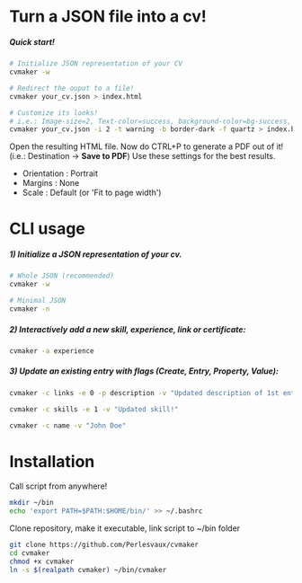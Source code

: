 # Turn a JSON file into a cv! 

##### Quick start!
```bash
# Initialize JSON representation of your CV 
cvmaker -w

# Redirect the ouput to a file!
cvmaker your_cv.json > index.html

# Customize its looks!
# i.e.: Image-size=2, Text-color=success, background-color=bg-success, flavor=quartz
cvmaker your_cv.json -i 2 -t warning -b border-dark -f quartz > index.html
```

Open the resulting HTML file. Now do CTRL+P to generate a PDF out of it! (i.e.: Destination -> **Save to PDF**) 
Use these settings for the best results.
- Orientation : Portrait
- Margins : None
- Scale : Default (or 'Fit to page width')


# CLI usage
##### 1) Initialize a JSON representation of your cv.
```bash
# Whole JSON (recommended)
cvmaker -w 
```

```bash
# Minimal JSON
cvmaker -n  
```

##### 2) Interactively add a new skill, experience, link or certificate:
```bash
cvmaker -a experience
```
##### 3) Update an existing entry with flags (Create, Entry, Property, Value):
```bash
cvmaker -c links -e 0 -p description -v "Updated description of 1st entry at links section"
```

```bash
cvmaker -c skills -e 1 -v "Updated skill!"
```

```bash
cvmaker -c name -v "John Doe"
```

# Installation
Call script from anywhere!
```bash
mkdir ~/bin
echo 'export PATH=$PATH:$HOME/bin/' >> ~/.bashrc
```

Clone repository, make it executable, link script to ~/bin folder
```bash
git clone https://github.com/Perlesvaux/cvmaker
cd cvmaker
chmod +x cvmaker
ln -s $(realpath cvmaker) ~/bin/cvmaker

```
